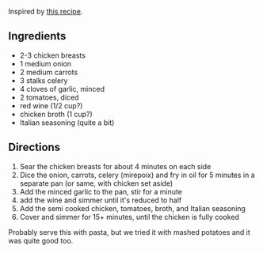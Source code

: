 Inspired by [this recipe](https://theforkedspoon.com/chicken-cacciatore-recipe/).

## Ingredients
- 2-3 chicken breasts
- 1 medium onion
- 2 medium carrots
- 3 stalks celery
- 4 cloves of garlic, minced 
- 2 tomatoes, diced
- red wine (1/2 cup?)
- chicken broth (1 cup?)
- Italian seasoning (quite a bit)

## Directions
1. Sear the chicken breasts for about 4 minutes on each side
2. Dice the onion, carrots, celery (mirepoix) and fry in oil for 5 minutes in a separate pan (or same, with chicken set aside)
3. Add the minced garlic to the pan, stir for a minute
4. add the wine and simmer until it's reduced to half
5. Add the semi cooked chicken, tomatoes, broth, and Italian seasoning
6. Cover and simmer for 15+ minutes, until the chicken is fully cooked

Probably serve this with pasta, but we tried it with mashed potatoes and it was quite good too.
